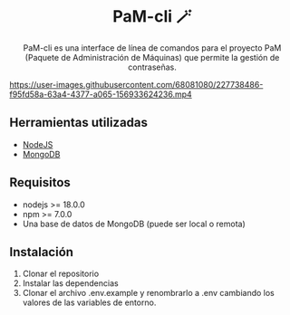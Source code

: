 <h1 align="center">PaM-cli 🪄</h1>
<p align="center">PaM-cli es una interface de línea de comandos para el proyecto PaM (Paquete de Administración de Máquinas) que permite la gestión de contraseñas.<p >

https://user-images.githubusercontent.com/68081080/227738486-f95fd58a-63a4-4377-a065-156933624236.mp4

## Herramientas utilizadas
- [NodeJS](https://nodejs.org/es/)
- [MongoDB](https://www.mongodb.com/es)

## Requisitos
- nodejs >= 18.0.0
- npm >= 7.0.0
- Una base de datos de MongoDB (puede ser local o remota)

## Instalación
1. Clonar el repositorio
2. Instalar las dependencias
3. Clonar el archivo .env.example y renombrarlo a .env cambiando los valores de las variables de entorno.
